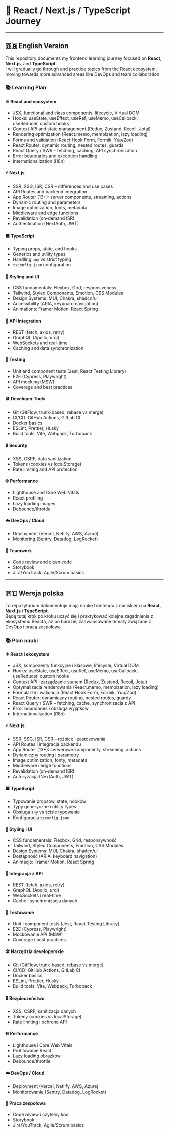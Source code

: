 # 🚀 React / Next.js / TypeScript Journey

---

## 🇬🇧 English Version

This repository documents my frontend learning journey focused on **React**, **Next.js**, and **TypeScript**.  
I will gradually go through and practice topics from the React ecosystem, moving towards more advanced areas like DevOps and team collaboration.  

### 📚 Learning Plan

#### ⚛️ React and ecosystem
- JSX, functional and class components, lifecycle, Virtual DOM
- Hooks: useState, useEffect, useRef, useMemo, useCallback, useReducer, custom hooks
- Context API and state management (Redux, Zustand, Recoil, Jotai)
- Rendering optimization (React.memo, memoization, lazy loading)
- Forms and validation (React Hook Form, Formik, Yup/Zod)
- React Router: dynamic routing, nested routes, guards
- React Query / SWR – fetching, caching, API synchronization
- Error boundaries and exception handling
- Internationalization (i18n)

#### ⚡ Next.js
- SSR, SSG, ISR, CSR – differences and use cases
- API Routes and backend integration
- App Router (13+): server components, streaming, actions
- Dynamic routing and parameters
- Image optimization, fonts, metadata
- Middleware and edge functions
- Revalidation (on-demand ISR)
- Authentication (NextAuth, JWT)

#### 🟦 TypeScript
- Typing props, state, and hooks
- Generics and utility types
- Handling `any` vs strict typing
- `tsconfig.json` configuration

#### 🎨 Styling and UI
- CSS fundamentals: Flexbox, Grid, responsiveness
- Tailwind, Styled Components, Emotion, CSS Modules
- Design Systems: MUI, Chakra, shadcn/ui
- Accessibility (ARIA, keyboard navigation)
- Animations: Framer Motion, React Spring

#### 📡 API Integration
- REST (fetch, axios, retry)
- GraphQL (Apollo, urql)
- WebSockets and real-time
- Caching and data synchronization

#### 🧪 Testing
- Unit and component tests (Jest, React Testing Library)
- E2E (Cypress, Playwright)
- API mocking (MSW)
- Coverage and best practices

#### 🛠️ Developer Tools
- Git (GitFlow, trunk-based, rebase vs merge)
- CI/CD: GitHub Actions, GitLab CI
- Docker basics
- ESLint, Prettier, Husky
- Build tools: Vite, Webpack, Turbopack

#### 🔒 Security
- XSS, CSRF, data sanitization
- Tokens (cookies vs localStorage)
- Rate limiting and API protection

#### 🌐 Performance
- Lighthouse and Core Web Vitals
- React profiling
- Lazy loading images
- Debounce/throttle

#### ☁️ DevOps / Cloud
- Deployment (Vercel, Netlify, AWS, Azure)
- Monitoring (Sentry, Datadog, LogRocket)

#### 👥 Teamwork
- Code review and clean code
- Storybook
- Jira/YouTrack, Agile/Scrum basics

---

## 🇵🇱 Wersja polska

To repozytorium dokumentuje moją naukę frontendu z naciskiem na **React**, **Next.js** i **TypeScript**.  
Będę tutaj krok po kroku uczyć się i praktykować kolejne zagadnienia z ekosystemu Reacta, aż po bardziej zaawansowane tematy związane z DevOps i pracą zespołową.  

### 📚 Plan nauki

#### ⚛️ React i ekosystem
- JSX, komponenty funkcyjne i klasowe, lifecycle, Virtual DOM
- Hooks: useState, useEffect, useRef, useMemo, useCallback, useReducer, custom hooks
- Context API i zarządzanie stanem (Redux, Zustand, Recoil, Jotai)
- Optymalizacja renderowania (React.memo, memoization, lazy loading)
- Formularze i walidacja (React Hook Form, Formik, Yup/Zod)
- React Router: dynamiczny routing, nested routes, guardy
- React Query / SWR – fetching, cache, synchronizacja z API
- Error boundaries i obsługa wyjątków
- Internationalization (i18n)

#### ⚡ Next.js
- SSR, SSG, ISR, CSR – różnice i zastosowania
- API Routes i integracja backendu
- App Router (13+): serwerowe komponenty, streaming, actions
- Dynamiczny routing i parametry
- Image optimization, fonty, metadata
- Middleware i edge functions
- Revalidation (on-demand ISR)
- Autoryzacja (NextAuth, JWT)

#### 🟦 TypeScript
- Typowanie propsów, state, hooków
- Typy generyczne i utility types
- Obsługa `any` vs ścisłe typowanie
- Konfiguracja `tsconfig.json`

#### 🎨 Styling i UI
- CSS fundamentals: Flexbox, Grid, responsywność
- Tailwind, Styled Components, Emotion, CSS Modules
- Design Systems: MUI, Chakra, shadcn/ui
- Dostępność (ARIA, keyboard navigation)
- Animacje: Framer Motion, React Spring

#### 📡 Integracja z API
- REST (fetch, axios, retry)
- GraphQL (Apollo, urql)
- WebSockets i real-time
- Cache i synchronizacja danych

#### 🧪 Testowanie
- Unit i component tests (Jest, React Testing Library)
- E2E (Cypress, Playwright)
- Mockowanie API (MSW)
- Coverage i best practices

#### 🛠️ Narzędzia developerskie
- Git (GitFlow, trunk-based, rebase vs merge)
- CI/CD: GitHub Actions, GitLab CI
- Docker basics
- ESLint, Prettier, Husky
- Build tools: Vite, Webpack, Turbopack

#### 🔒 Bezpieczeństwo
- XSS, CSRF, sanitizacja danych
- Tokeny (cookies vs localStorage)
- Rate limiting i ochrona API

#### 🌐 Performance
- Lighthouse i Core Web Vitals
- Profilowanie React
- Lazy loading obrazków
- Debounce/throttle

#### ☁️ DevOps / Cloud
- Deployment (Vercel, Netlify, AWS, Azure)
- Monitorowanie (Sentry, Datadog, LogRocket)

#### 👥 Praca zespołowa
- Code review i czytelny kod
- Storybook
- Jira/YouTrack, Agile/Scrum basics
